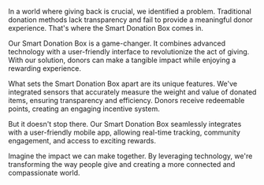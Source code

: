 In a world where giving back is crucial, we identified a problem. Traditional donation methods lack transparency and fail to provide a meaningful donor experience. That's where the Smart Donation Box comes in.

Our Smart Donation Box is a game-changer. It combines advanced technology with a user-friendly interface to revolutionize the act of giving. With our solution, donors can make a tangible impact while enjoying a rewarding experience.

What sets the Smart Donation Box apart are its unique features. We've integrated sensors that accurately measure the weight and value of donated items, ensuring transparency and efficiency. Donors receive redeemable points, creating an engaging incentive system.

But it doesn't stop there. Our Smart Donation Box seamlessly integrates with a user-friendly mobile app, allowing real-time tracking, community engagement, and access to exciting rewards.

Imagine the impact we can make together. By leveraging technology, we're transforming the way people give and creating a more connected and compassionate world.

